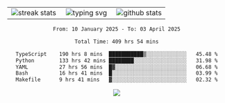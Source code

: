 <div align="center">
  <table style="border: none;" border="0" cellspacing="0" cellpadding="0">
    <tr>
      <td align="center" width="33%">
        <img src="https://github-readme-streak-stats.herokuapp.com/?user=kurtismassey&theme=tokyonight&hide_border=true" alt="streak stats" />
      </td>
      <td align="center" width="33%">
        <img src="https://readme-typing-svg.herokuapp.com/?font=Fira+Code&weight=600&size=15&duration=4000&pause=1000&color=00FF00&center=true&vCenter=true&random=false&width=150&lines=Hey%2C+I%27m+Kurtis!" alt="typing svg" />
      </td>
      <td align="center" width="33%">
        <img src="https://github-readme-stats.vercel.app/api?username=kurtismassey&show_icons=true&theme=tokyonight&hide_title=true" alt="github stats" />
      </td>
    </tr>
  </table>
</div>
<div align="center">

<!--START_SECTION:waka-->

```txt
From: 10 January 2025 - To: 03 April 2025

Total Time: 409 hrs 54 mins

TypeScript    190 hrs 8 mins  ███████████▒░░░░░░░░░░░░░   45.48 %
Python        133 hrs 42 mins ████████░░░░░░░░░░░░░░░░░   31.98 %
YAML          27 hrs 56 mins  █▓░░░░░░░░░░░░░░░░░░░░░░░   06.68 %
Bash          16 hrs 41 mins  █░░░░░░░░░░░░░░░░░░░░░░░░   03.99 %
Makefile      9 hrs 41 mins   ▓░░░░░░░░░░░░░░░░░░░░░░░░   02.32 %
```

<!--END_SECTION:waka-->

  <img src="https://github-readme-activity-graph.vercel.app/graph?username=kurtismassey&theme=tokyo-night&hide_border=true&custom_title=Contribution%20Graph" />

</div>